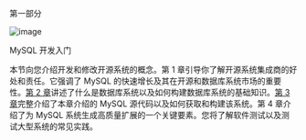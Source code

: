第一部分

![image](images/frontdot.jpg)

MySQL 开发入门

本节向您介绍开发和修改开源系统的概念。第 1 章引导你了解开源系统集成商的好处和责任。它强调了 MySQL 的快速增长及其在开源和数据库系统市场的重要性。[第 2 章](02.html)讲述了什么是数据库系统以及如何构建数据库系统的基础知识。[第 3 章](03.html)完整介绍了本章介绍的 MySQL 源代码以及如何获取和构建该系统。第 4 章介绍了为 MySQL 系统生成高质量扩展的一个关键要素。您将了解软件测试以及测试大型系统的常见实践。